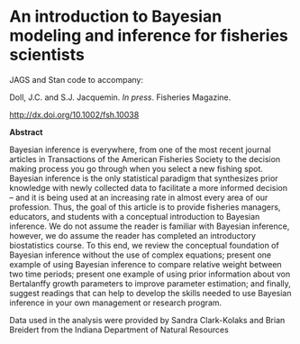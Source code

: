 # An introduction to Bayesian modeling and inference for fisheries scientists
JAGS and Stan code to accompany:

Doll, J.C. and S.J. Jacquemin. <i>In press</i>. Fisheries Magazine.

http://dx.doi.org/10.1002/fsh.10038

<b>Abstract</b>

Bayesian inference is everywhere, from one of the most recent journal articles in Transactions of the American Fisheries Society to the decision making process you go through when you select a new fishing spot. Bayesian inference is the only statistical paradigm that synthesizes prior knowledge with newly collected data to facilitate a more informed decision – and it is being used at an increasing rate in almost every area of our profession. Thus, the goal of this article is to provide fisheries managers, educators, and students with a conceptual introduction to Bayesian inference. We do not assume the reader is familiar with Bayesian inference, however, we do assume the reader has completed an introductory biostatistics course. To this end, we review the conceptual foundation of Bayesian inference without the use of complex equations; present one example of using Bayesian inference to compare relative weight between two time periods; present one example of using prior information about von Bertalanffy growth parameters to improve parameter estimation; and finally, suggest readings that can help to develop the skills needed to use Bayesian inference in your own management or research program.

Data used in the analysis were provided by Sandra Clark-Kolaks and Brian Breidert from the Indiana Department of Natural Resources
